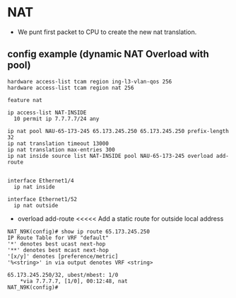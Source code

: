 # NAT
- We punt first packet to CPU to create the new nat translation.

## config example (dynamic NAT Overload with pool)
```
hardware access-list tcam region ing-l3-vlan-qos 256
hardware access-list tcam region nat 256

feature nat

ip access-list NAT-INSIDE
  10 permit ip 7.7.7.7/24 any 

ip nat pool NAU-65-173-245 65.173.245.250 65.173.245.250 prefix-length 32
ip nat translation timeout 13000
ip nat translation max-entries 300
ip nat inside source list NAT-INSIDE pool NAU-65-173-245 overload add-route 


interface Ethernet1/4
  ip nat inside 

interface Ethernet1/52
  ip nat outside
```
- overload add-route <<<<< Add a static route for outside local address
```
NAT_N9K(config)# show ip route 65.173.245.250
IP Route Table for VRF "default"
'*' denotes best ucast next-hop
'**' denotes best mcast next-hop
'[x/y]' denotes [preference/metric]
'%<string>' in via output denotes VRF <string>

65.173.245.250/32, ubest/mbest: 1/0
    *via 7.7.7.7, [1/0], 00:12:48, nat
NAT_N9K(config)# 

```
